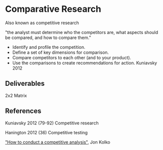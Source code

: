 # Comparative Research
Also known as competitive research

"the analyst must determine who the competitors are, what aspects should be compared, and how to compare them." 
- Identify and profile the competition.
- Define a set of key dimensions for comparison.
- Compare competitors to each other (and to your product).
- Use the comparisons to create recommendations for action.
Kuniavsky 2012


## Deliverables
2x2 Matrix 

## References
Kuniavsky 2012 (79-92) Competitive research

Hanington 2012 (36) Competitive testing

["How to conduct a competitive analysis"](http://www.dan.sv.it/teaching/ixd307f17/files/Kolko-SCAD-CompetitiveAnalysis.pdf), Jon Kolko 


